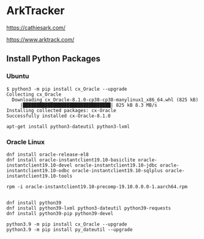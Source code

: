 # ArkTracker

https://cathiesark.com/

https://www.arktrack.com/

## Install Python Packages
### Ubuntu
    $ python3 -m pip install cx_Oracle --upgrade
    Collecting cx_Oracle
      Downloading cx_Oracle-8.1.0-cp38-cp38-manylinux1_x86_64.whl (825 kB)
         |████████████████████████████████| 825 kB 8.3 MB/s 
    Installing collected packages: cx-Oracle
    Successfully installed cx-Oracle-8.1.0

    apt-get install python3-dateutil python3-lxml

### Oracle Linux
    dnf install oracle-release-el8
    dnf install oracle-instantclient19.10-basiclite oracle-instantclient19.10-devel oracle-instantclient19.10-jdbc oracle-instantclient19.10-odbc oracle-instantclient19.10-sqlplus oracle-instantclient19.10-tools

    rpm -i oracle-instantclient19.10-precomp-19.10.0.0.0-1.aarch64.rpm 


    dnf install python39
    dnf install python39-lxml python3-dateutil python39-requests
    dnf install python39-pip python39-devel

    python3.9 -m pip install cx_Oracle --upgrade
    python3.9 -m pip install py_dateutil --upgrade

